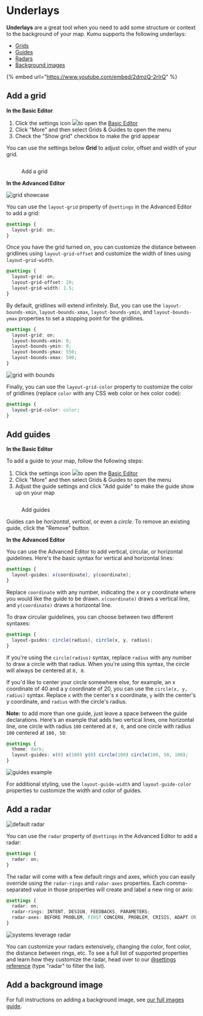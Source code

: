 # Underlays

**Underlays** are a great tool when you need to add some structure or context to the background of your map. Kumu supports the following underlays:

* [Grids](underlays.md#add-a-grid)
* [Guides](underlays.md#add-guides)
* [Radars](underlays.md#add-a-radar)
* [Background images](underlays.md#add-a-background-image)

{% embed url="https://www.youtube.com/embed/2dmzQ-2rIrQ" %}

## Add a grid

**In the Basic Editor**

1. Click the settings icon ![](../icons/sliders-h.svg)to open the [Basic Editor](../overview/view-editors.md#basic-editor)
2. Click "More" and then select Grids & Guides to open the menu
3. Check the "Show grid" checkbox to make the grid appear&#x20;

You can use the settings below **Grid** to adjust color, offset and width of your grid.

<figure><img src="../.gitbook/assets/Grids and guides.png" alt=""><figcaption><p>Add a grid</p></figcaption></figure>

**In the Advanced Editor**

![grid showcase](../images/grid-showcase.png)

You can use the `layout-grid` property of `@settings` in the Advanced Editor to add a grid:

```scss
@settings {
  layout-grid: on;
}
```

Once you have the grid turned on, you can customize the distance between gridlines using `layout-grid-offset` and customize the width of lines using `layout-grid-width`.

```scss
@settings {
  layout-grid: on;
  layout-grid-offset: 20;
  layout-grid-width: 1.5;
}
```

By default, gridlines will extend infinitely. But, you can use the `layout-bounds-xmin`, `layout-bounds-xmax`, `layout-bounds-ymin`, and `layout-bounds-ymax` properties to set a stopping point for the gridlines.

```scss
@settings {
  layout-grid: on;
  layout-bounds-xmin: 0;
  layout-bounds-ymin: 0;
  layout-bounds-ymax: 550;
  layout-bounds-xmax: 500;
}
```

![grid with bounds](../images/grid-guides-bounds.png)

Finally, you can use the `layout-grid-color` property to customize the color of gridlines (replace `color` with any CSS web color or hex color code):

```scss
@settings {
  layout-grid-color: color;
}
```

## Add guides

**In the Basic Editor**

To add a guide to your map, follow the following steps:&#x20;

1. Click the settings icon ![](../icons/sliders-h.svg)to open the [Basic Editor](../overview/view-editors.md#basic-editor)
2. Click "More" and then select Grids & Guides to open the menu
3. Adjust the guide settings and click "Add guide" to make the guide show up on your map

<figure><img src="../.gitbook/assets/Guides.png" alt=""><figcaption><p>Add guides</p></figcaption></figure>

Guides can be _horizontal_, _vertical_, or even a _circle_. To remove an existing guide, click the "Remove" button.

**In the Advanced Editor**&#x20;

You can use the Advanced Editor to add vertical, circular, or horizontal guidelines. Here's the basic syntax for vertical and horizontal lines:

```scss
@settings {
  layout-guides: x(coordinate), y(coordinate);
}
```

Replace `coordinate` with any number, indicating the x or y coordinate where you would like the guide to be drawn. `x(coordinate)` draws a vertical line, and `y(coordinate)` draws a horizontal line.

To draw circular guidelines, you can choose between two different syntaxes:

```scss
@settings {
  layout-guides: circle(radius), circle(x, y, radius);
}
```

If you're using the `circle(radius)` syntax, replace `radius` with any number to draw a circle with that radius. When you're using this syntax, the circle will always be centered at `0, 0`.

If you'd like to center your circle somewhere else, for example, an x coordinate of 40 and a y coordinate of 20, you can use the `circle(x, y, radius)` syntax. Replace `x` with the center's x coordinate, `y` with the center's y coordinate, and `radius` with the circle's radius.

**Note:** to add more than one guide, just leave a space between the guide declarations. Here's an example that adds two vertical lines, one horizontal line, one circle with radius `100` centered at `0, 0`, and one circle with radius `100` centered at `100, 50`:

```scss
@settings {
  theme: dark;
  layout-guides: x(0) x(100) y(0) circle(100) circle(100, 50, 100);
}
```

![guides example](../images/guides-dark.png)

For additional styling, use the `layout-guide-width` and `layout-guide-color` properties to customize the width and color of guides.

## Add a radar

![default radar](../images/radar-default.png)

You can use the `radar` property of `@settings` in the Advanced Editor to add a radar:

```scss
@settings {
  radar: on;
}
```

The radar will come with a few default rings and axes, which you can easily override using the `radar-rings` and `radar-axes` properties. Each comma-separated value in those properties will create and label a new ring or axis:

```scss
@settings {
  radar: on;
  radar-rings: INTENT, DESIGN, FEEDBACKS, PARAMETERS;
  radar-axes: BEFORE PROBLEM, FIRST CONCERN, PROBLEM, CRISIS, ADAPT OR RESTORE;
}
```

![systems leverage radar](../images/systems-leverage-radar.png)

You can customize your radars extensively, changing the color, font color, the distance between rings, etc. To see a full list of supported properties and learn how they customize the radar, head over to our [@settings reference](settings-reference.md) (type "radar" to filter the list).

## Add a background image

For full instructions on adding a background image, see [our full images guide](images.md#add-a-background-image).
